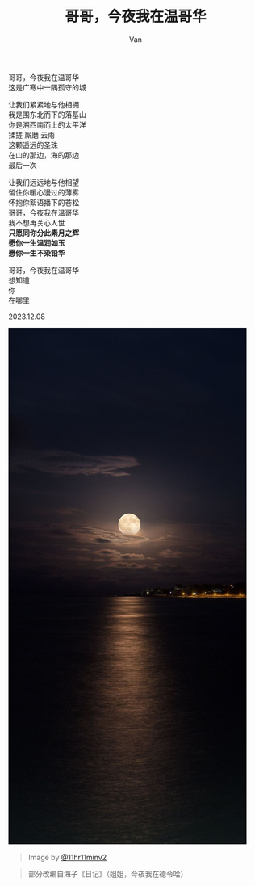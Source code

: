 ﻿---
layout: post
title: 哥哥，今夜我在温哥华
author: Van
category: poem
---

哥哥，今夜我在温哥华   
这是广寒中一隅孤守的城   

让我们紧紧地与他相拥   
我是围东北而下的落基山   
你是溯西南而上的太平洋   
揉搓 厮磨 云雨   
这颗遥远的圣珠   
在山的那边，海的那边   
最后一次   

让我们远远地与他相望   
留住你暖心漫过的薄雾   
怀抱你絮语播下的苍松   
哥哥，今夜我在温哥华   
我不想再关心人世   
**只愿同你分此素月之辉**   
**愿你一生温润如玉**   
**愿你一生不染铅华**   

哥哥，今夜我在温哥华   
想知道   
你   
在哪里
   
2023.12.08   
  
![p1](/assets/gegevancouver/1.jpg)

> Image by [@11hr11minv2](https://twitter.com/11hr11minv2)   

> 部分改编自海子《日记》（姐姐，今夜我在德令哈）

